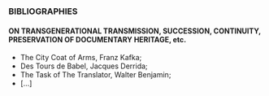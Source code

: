 ### BIBLIOGRAPHIES

#### ON TRANSGENERATIONAL TRANSMISSION, SUCCESSION, CONTINUITY, PRESERVATION OF DOCUMENTARY HERITAGE, etc.
* The City Coat of Arms, Franz Kafka;
* Des Tours de Babel, Jacques Derrida;
* The Task of The Translator, Walter Benjamin;
* [...]
